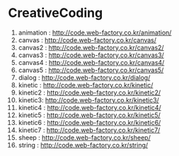 # CreativeCoding

1.  animation : http://code.web-factory.co.kr/animation/
2.  canvas : http://code.web-factory.co.kr/canvas/
3.  canvas2 : http://code.web-factory.co.kr/canvas2/
4.  canvas3 : http://code.web-factory.co.kr/canvas3/
5.  canvas4 : http://code.web-factory.co.kr/canvas4/
6.  canvas5 : http://code.web-factory.co.kr/canvas5/
7.  dialog : http://code.web-factory.co.kr/dialog/
8.  kinetic : http://code.web-factory.co.kr/kinetic/
9.  kinetic2 : http://code.web-factory.co.kr/kinetic2/
10. kinetic3:  http://code.web-factory.co.kr/kinetic3/
11. kinetic4 : http://code.web-factory.co.kr/kinetic4/
12. kinetic5 : http://code.web-factory.co.kr/kinetic5/
13. kinetic6 : http://code.web-factory.co.kr/kinetic6/
14. kinetic7 : http://code.web-factory.co.kr/kinetic7/
15. sheep : http://code.web-factory.co.kr/sheep/
16. string : http://code.web-factory.co.kr/string/
